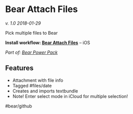 # Bear Attach Files
*v. 1.0 2018-01-29*

Pick multiple files to Bear

**Install workflow: [Bear Attach Files](https://workflow.is/workflows/9e3905f14ce948c3a1ae0c45ac2a9873)** – iOS

*Part of: [Bear Power Pack](https://github.com/rovest/Bear-Power-Pack/blob/master/README.md)*

## Features 
- Attachment with file info
- Tagged #files/date
- Creates and imports textbundle 
- Note! Enter select mode in iCloud for multiple selection!

#bear/github